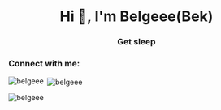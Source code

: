 <h1 align="center">Hi 👋, I'm Belgeee(Bek)</h1>
<h3 align="center">Get sleep</h3>

<h3 align="left">Connect with me:</h3>
<p align="left">
</p>

<p><img align="left" src="https://github-readme-stats.vercel.app/api/top-langs?username=belgeee&show_icons=true&locale=en&layout=compact" alt="belgeee" /></p>

<p>&nbsp;<img align="center" src="https://github-readme-stats.vercel.app/api?username=belgeee&show_icons=true&locale=en" alt="belgeee" /></p>

<p><img align="center" src="https://github-readme-streak-stats.herokuapp.com/?user=belgeee&" alt="belgeee" /></p>
